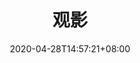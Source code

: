 ---
title: "观影"
date: 2020-04-28T14:57:21+08:00
dropCap: false
displayCopyright: false
toc: false
gitinfo: false
---